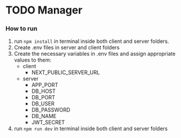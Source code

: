 # TODO Manager

### How to run
1. run `npm install` in terminal inside both client and server folders.
2. Create .env files in server and client folders
3. Create the necessary variables in .env files and assign appropriate values to them:
   - client
     - NEXT_PUBLIC_SERVER_URL
   - server
     - APP_PORT
     - DB_HOST
     - DB_PORT
     - DB_USER
     - DB_PASSWORD
     - DB_NAME
     - JWT_SECRET
4. run `npm run dev` in terminal inside both client and server folders
